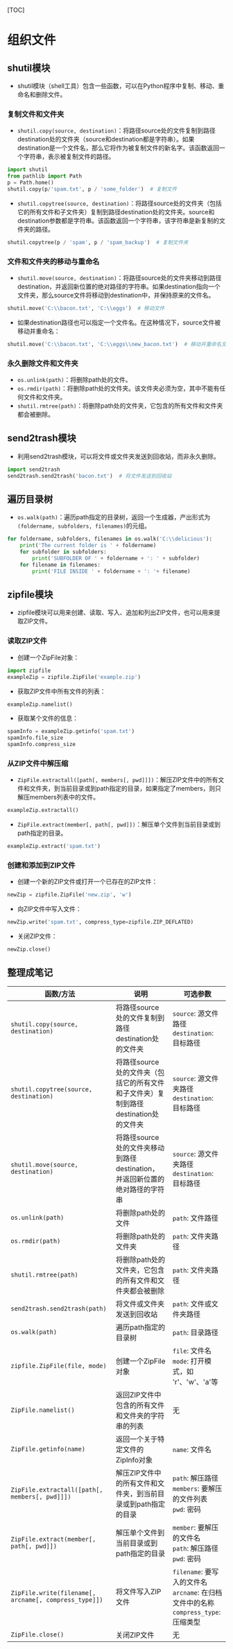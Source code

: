 [TOC]

# 组织文件

## shutil模块

- shutil模块（shell工具）包含一些函数，可以在Python程序中复制、移动、重命名和删除文件。

### 复制文件和文件夹

- `shutil.copy(source, destination)`：将路径source处的文件复制到路径destination处的文件夹（source和destination都是字符串）。如果destination是一个文件名，那么它将作为被复制文件的新名字。该函数返回一个字符串，表示被复制文件的路径。

```python
import shutil
from pathlib import Path
p = Path.home()
shutil.copy(p/'spam.txt', p / 'some_folder')  # 复制文件
```

- `shutil.copytree(source, destination)`：将路径source处的文件夹（包括它的所有文件和子文件夹）复制到路径destination处的文件夹。source和destination参数都是字符串。该函数返回一个字符串，该字符串是新复制的文件夹的路径。

```python
shutil.copytree(p / 'spam', p / 'spam_backup')  # 复制文件夹
```

### 文件和文件夹的移动与重命名

- `shutil.move(source, destination)`：将路径source处的文件夹移动到路径destination，并返回新位置的绝对路径的字符串。如果destination指向一个文件夹，那么source文件将移动到destination中，并保持原来的文件名。

```python
shutil.move('C:\\bacon.txt', 'C:\\eggs')  # 移动文件
```

- 如果destination路径也可以指定一个文件名。在这种情况下，source文件被移动并重命名：

```python
shutil.move('C:\\bacon.txt', 'C:\\eggs\\new_bacon.txt')  # 移动并重命名文件
```

### 永久删除文件和文件夹

- `os.unlink(path)`：将删除path处的文件。
- `os.rmdir(path)`：将删除path处的文件夹。该文件夹必须为空，其中不能有任何文件和文件夹。
- `shutil.rmtree(path)`：将删除path处的文件夹，它包含的所有文件和文件夹都会被删除。

## send2trash模块

- 利用send2trash模块，可以将文件或文件夹发送到回收站，而非永久删除。

```python
import send2trash
send2trash.send2trash('bacon.txt')  # 将文件发送到回收站
```

## 遍历目录树

- `os.walk(path)`：遍历path指定的目录树，返回一个生成器，产出形式为`(foldername, subfolders, filenames)`的元组。

```python
for foldername, subfolders, filenames in os.walk('C:\\delicious'):
    print('The current folder is ' + foldername)
    for subfolder in subfolders:
        print('SUBFOLDER OF ' + foldername + ': ' + subfolder)
    for filename in filenames:
        print('FILE INSIDE ' + foldername + ': '+ filename)
```

## zipfile模块

- zipfile模块可以用来创建、读取、写入、追加和列出ZIP文件，也可以用来提取ZIP文件。

### 读取ZIP文件

- 创建一个ZipFile对象：

```python
import zipfile
exampleZip = zipfile.ZipFile('example.zip')
```

- 获取ZIP文件中所有文件的列表：

```python
exampleZip.namelist()
```

- 获取某个文件的信息：

```python
spamInfo = exampleZip.getinfo('spam.txt')
spamInfo.file_size
spamInfo.compress_size
```

### 从ZIP文件中解压缩

- `ZipFile.extractall([path[, members[, pwd]]])`：解压ZIP文件中的所有文件和文件夹，到当前目录或到path指定的目录，如果指定了members，则只解压members列表中的文件。

```python
exampleZip.extractall()
```

- `ZipFile.extract(member[, path[, pwd]])`：解压单个文件到当前目录或到path指定的目录。

```python
exampleZip.extract('spam.txt')
```

### 创建和添加到ZIP文件

- 创建一个新的ZIP文件或打开一个已存在的ZIP文件：

```python
newZip = zipfile.ZipFile('new.zip', 'w')
```

- 向ZIP文件中写入文件：

```python
newZip.write('spam.txt', compress_type=zipfile.ZIP_DEFLATED)
```

- 关闭ZIP文件：

```python
newZip.close()
```

## 整理成笔记

| 函数/方法                                             | 说明                                                         | 可选参数                                                     |
| ----------------------------------------------------- | ------------------------------------------------------------ | ------------------------------------------------------------ |
| `shutil.copy(source, destination)`                    | 将路径source处的文件复制到路径destination处的文件夹          | `source`: 源文件路径<br>`destination`: 目标路径              |
| `shutil.copytree(source, destination)`                | 将路径source处的文件夹（包括它的所有文件和子文件夹）复制到路径destination处的文件夹 | `source`: 源文件夹路径<br>`destination`: 目标路径            |
| `shutil.move(source, destination)`                    | 将路径source处的文件夹移动到路径destination，并返回新位置的绝对路径的字符串 | `source`: 源文件夹路径<br>`destination`: 目标路径            |
| `os.unlink(path)`                                     | 将删除path处的文件                                           | `path`: 文件路径                                             |
| `os.rmdir(path)`                                      | 将删除path处的文件夹                                         | `path`: 文件夹路径                                           |
| `shutil.rmtree(path)`                                 | 将删除path处的文件夹，它包含的所有文件和文件夹都会被删除     | `path`: 文件夹路径                                           |
| `send2trash.send2trash(path)`                         | 将文件或文件夹发送到回收站                                   | `path`: 文件或文件夹路径                                     |
| `os.walk(path)`                                       | 遍历path指定的目录树                                         | `path`: 目录路径                                             |
| `zipfile.ZipFile(file, mode)`                         | 创建一个ZipFile对象                                          | `file`: 文件名<br>`mode`: 打开模式，如 'r'、'w'、'a'等       |
| `ZipFile.namelist()`                                  | 返回ZIP文件中包含的所有文件和文件夹的字符串的列表            | 无                                                           |
| `ZipFile.getinfo(name)`                               | 返回一个关于特定文件的ZipInfo对象                            | `name`: 文件名                                               |
| `ZipFile.extractall([path[, members[, pwd]]])`        | 解压ZIP文件中的所有文件和文件夹，到当前目录或到path指定的目录 | `path`: 解压路径<br>`members`: 要解压的文件列表<br>`pwd`: 密码 |
| `ZipFile.extract(member[, path[, pwd]])`              | 解压单个文件到当前目录或到path指定的目录                     | `member`: 要解压的文件名<br>`path`: 解压路径<br>`pwd`: 密码  |
| `ZipFile.write(filename[, arcname[, compress_type]])` | 将文件写入ZIP文件                                            | `filename`: 要写入的文件名<br>`arcname`: 在归档文件中的名称<br>`compress_type`: 压缩类型 |
| `ZipFile.close()`                                     | 关闭ZIP文件                                                  | 无                                                           |